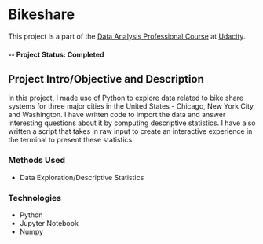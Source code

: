 # Bikeshare
This project is a part of the [Data Analysis Professional Course](https://egfwd.com/specializtion/data-analysis-professional/) at [Udacity](https://www.udacity.com/).

#### -- Project Status: Completed

## Project Intro/Objective and Description
In this project, I made use of Python to explore data related to bike share systems for three major cities in the United States - Chicago, New York City, and Washington. I have written code to import the data and answer interesting questions about it by computing descriptive statistics. I have also written a script that takes in raw input to create an interactive experience in the terminal to present these statistics.

### Methods Used
* Data Exploration/Descriptive Statistics

### Technologies
* Python
* Jupyter Notebook
* Numpy
